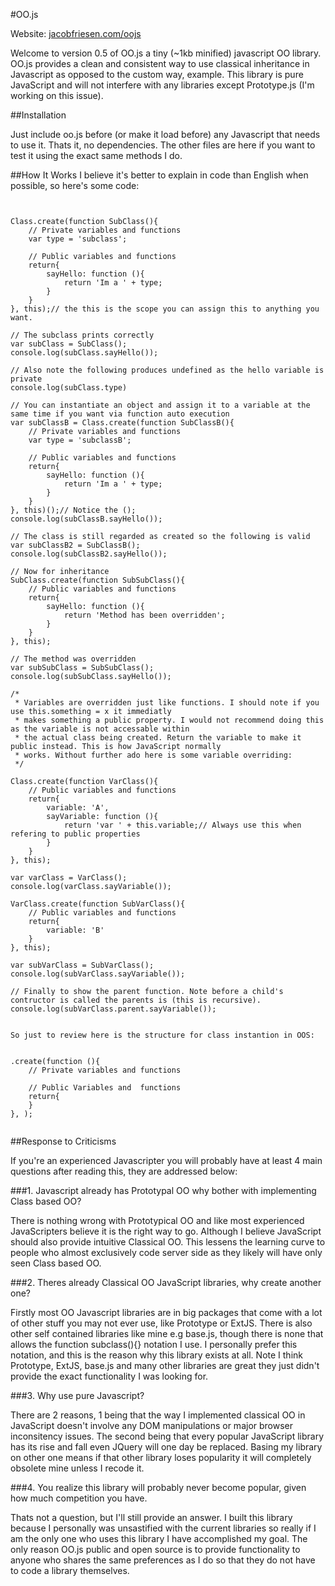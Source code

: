 #OO.js

Website: <a href="http://jacobfriesen.com/oojs">jacobfriesen.com/oojs</a>

Welcome to version 0.5 of OO.js a tiny (~1kb minified) javascript OO library. OO.js provides a clean and consistent way to use classical inheritance in Javascript as opposed to the custom way, example. This library is pure JavaScript and will not interfere with any libraries except Prototype.js (I'm working on this issue).

##Installation

Just include oo.js before (or make it load before) any Javascript that needs to use it. Thats it, no dependencies. The other files are here if you want to test it using the exact same methods I do.

##How It Works
I believe it's better to explain in code than English when possible, so here's some code:

<pre><code>

Class.create(function SubClass(){
    // Private variables and functions
    var type = 'subclass';
	
    // Public variables and functions
    return{
        sayHello: function (){
    	    return 'Im a ' + type;
        }
    }
}, this);// the this is the scope you can assign this to anything you want.

// The subclass prints correctly
var subClass = SubClass();
console.log(subClass.sayHello());

// Also note the following produces undefined as the hello variable is private
console.log(subClass.type)

// You can instantiate an object and assign it to a variable at the same time if you want via function auto execution
var subClassB = Class.create(function SubClassB(){
    // Private variables and functions
    var type = 'subclassB';
	
    // Public variables and functions
    return{
        sayHello: function (){
    	    return 'Im a ' + type;
        }
    }
}, this)();// Notice the ();
console.log(subClassB.sayHello());

// The class is still regarded as created so the following is valid
var subClassB2 = SubClassB();
console.log(subClassB2.sayHello());

// Now for inheritance
SubClass.create(function SubSubClass(){
    // Public variables and functions
    return{
        sayHello: function (){
    	    return 'Method has been overridden';
        }
    }
}, this);

// The method was overridden
var subSubClass = SubSubClass();
console.log(subSubClass.sayHello());

/*
 * Variables are overridden just like functions. I should note if you use this.something = x it immediatly
 * makes something a public property. I would not recommend doing this as the variable is not accessable within
 * the actual class being created. Return the variable to make it public instead. This is how JavaScript normally
 * works. Without further ado here is some variable overriding:
 */

Class.create(function VarClass(){
    // Public variables and functions
    return{
        variable: 'A',
        sayVariable: function (){
    	    return 'var ' + this.variable;// Always use this when refering to public properties
        }
    }
}, this);

var varClass = VarClass();
console.log(varClass.sayVariable());

VarClass.create(function SubVarClass(){
    // Public variables and functions
    return{
        variable: 'B'
    }
}, this);

var subVarClass = SubVarClass();
console.log(subVarClass.sayVariable());

// Finally to show the parent function. Note before a child's contructor is called the parents is (this is recursive).
console.log(subVarClass.parent.sayVariable());
		

So just to review here is the structure for class instantion in OOS:


<Parent>.create(function <Child>(){
    // Private variables and functions
	
    // Public Variables and  functions
    return{
    }
}, <Scope>);

</code></pre>
		

##Response to Criticisms

If you're an experienced Javascripter you will probably have at least 4 main questions after reading this, they are addressed below:

###1. Javascript already has Prototypal OO why bother with implementing Class based OO?

There is nothing wrong with Prototypical OO and like most experienced JavaScripters believe it is the right way to go. Although I believe JavaScript should also provide intuitive Classical OO. This lessens the learning curve to people who almost exclusively code server side as they likely will have only seen Class based OO.

###2. Theres already Classical OO JavaScript libraries, why create another one?

Firstly most OO Javascript libraries are in big packages that come with a lot of other stuff you may not ever use, like Prototype or ExtJS. There is also other self contained libraries like mine e.g base.js, though there is none that allows the function subclass(){} notation I use. I personally prefer this notation, and this is the reason why this library exists at all. Note I think Prototype, ExtJS, base.js and many other libraries are great they just didn't provide the exact functionality I was looking for.

###3. Why use pure Javascript?

There are 2 reasons, 1 being that the way I implemented classical OO in JavaScript doesn't involve any DOM manipulations or major browser inconsitency issues. The second being that every popular JavaScript library has its rise and fall even JQuery will one day be replaced. Basing my library on other one means if that other library loses popularity it will completely obsolete mine unless I recode it.

###4. You realize this library will probably never become popular, given how much competition you have.

Thats not a question, but I'll still provide an answer. I built this library because I personally was unsastified with the current libraries so really if I am the only one who uses this library I have accomplished my goal. The only reason OO.js public and open source is to provide functionality to anyone who shares the same preferences as I do so that they do not have to code a library themselves. 
